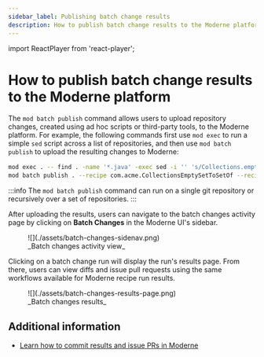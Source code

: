```yaml
---
sidebar_label: Publishing batch change results
description: How to publish batch change results to the Moderne platform.
---
```


import ReactPlayer from 'react-player';

# How to publish batch change results to the Moderne platform

The `mod batch publish` command allows users to upload repository changes, created using ad hoc scripts or third-party tools, to the Moderne platform. For example, the following commands first use `mod exec` to run a simple `sed` script across a list of repositories, and then use `mod batch publish` to upload the resulting changes to Moderne:

```bash
mod exec . -- find . -name '*.java' -exec sed -i '' 's/Collections.emptySet()/Set.of()/g' {} ';'
mod batch publish . --recipe com.acme.CollectionsEmptySetToSetOf --recipe-name "Prefer Set#of over Collections#emptySet" --recipe-description "Migrate uses of java.util.Collections#emptySet to Java 9's java.util.Set#of" --recipe-run ChangeCampaign20250419 -- git diff
```
:::info
The `mod batch publish` command can run on a single git repository or recursively over a set of repositories.
:::

<ReactPlayer className="reactPlayer" url='https://www.youtube.com/watch?v=NEEDLINKAFTERITSPOSTED' controls="true" />

After uploading the results, users can navigate to the batch changes activity page by clicking on **Batch Changes** in the Moderne UI's sidebar.

<figure>
  ![](./assets/batch-changes-sidenav.png)
  <figcaption>_Batch changes activity view_</figcaption>
</figure>

Clicking on a batch change run will display the run's results page. From there, users can view diffs and issue pull requests using the same workflows available for Moderne recipe run results.

<figure>
  ![](./assets/batch-changes-results-page.png)
  <figcaption>_Batch changes results_</figcaption>
</figure>

## Additional information

* [Learn how to commit results and issue PRs in Moderne](https://docs.moderne.io/user-documentation/moderne-platform/how-to-guides/track-commits)
